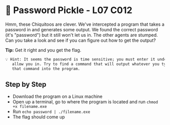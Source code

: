 # 🥒 Password Pickle - L07 C012

Hmm, these Chiquitoos are clever. We've intercepted a program that takes a password in and generates some output. We found the correct password (it's "password") but it still won't let us in. The other agents are stumped. Can you take a look and see if you can figure out how to get the output?

**Tip:** Get it right and you get the flag.

```txt
💡 Hint: It seems the password is time sensitive; you must enter it under a certain time limit or else the program will not
   allow you in. Try to find a command that will output whatever you type back to you. Then see what happens when you pipe
   that command into the program.
```

## Step by Step

- Download the program on a Linux machine
- Open up a terminal, go to where the program is located and run `chmod +x filename.exe`
- Run `echo password | ./filename.exe`
- The flag should come up

